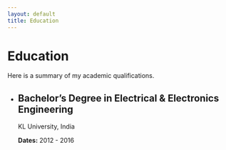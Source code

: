 ```yaml
---
layout: default
title: Education
---
```


<div class="education-container">
  <div class="education-header">
    <h1>Education</h1>
    <p>Here is a summary of my academic qualifications.</p>
  </div>

  <ul class="education-list">
    <li>
      <h2>Bachelor’s Degree in Electrical & Electronics Engineering</h2>
      <p>KL University, India</p>
      <p><strong>Dates:</strong> 2012 - 2016</p>
    </li>
  </ul>
</div>